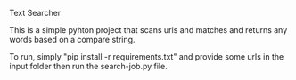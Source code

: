 Text Searcher

This is a simple pyhton project that scans urls and matches and returns any words based on a compare string.

To run, simply "pip install -r requirements.txt" and provide some urls in the input folder then run the search-job.py file.
